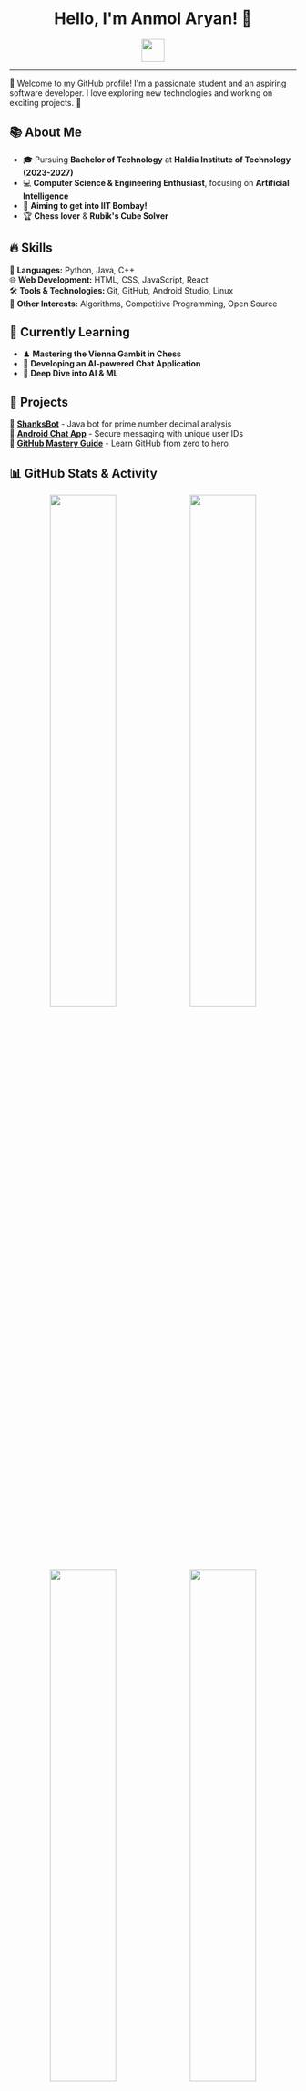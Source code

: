 <h1 align="center">Hello, I'm Anmol Aryan! 👋</h1>

<p align="center">
  <img src="https://media.giphy.com/media/hvRJCLFzcasrR4ia7z/giphy.gif" width="40px">
</p>

---

🌟 Welcome to my GitHub profile! I'm a passionate student and an aspiring software developer. I love exploring new technologies and working on exciting projects. 🚀

## 📚 About Me  
- 🎓 Pursuing **Bachelor of Technology** at **Haldia Institute of Technology (2023-2027)**  
- 💻 **Computer Science & Engineering Enthusiast**, focusing on **Artificial Intelligence**  
- 🎯 **Aiming to get into IIT Bombay!**  
- 🏆 **Chess lover** & **Rubik's Cube Solver**  

## 🔥 Skills  
🚀 **Languages:** Python, Java, C++  
🌐 **Web Development:** HTML, CSS, JavaScript, React  
🛠️ **Tools & Technologies:** Git, GitHub, Android Studio, Linux  
🧠 **Other Interests:** Algorithms, Competitive Programming, Open Source  

## 🌱 Currently Learning  
- ♟ **Mastering the Vienna Gambit in Chess**  
- 📱 **Developing an AI-powered Chat Application**  
- 🔬 **Deep Dive into AI & ML**  

## 🚀 Projects  
🔹 [**ShanksBot**](https://github.com/your-repo) - Java bot for prime number decimal analysis  
🔹 [**Android Chat App**](https://github.com/your-repo) - Secure messaging with unique user IDs  
🔹 [**GitHub Mastery Guide**](https://github.com/your-repo) - Learn GitHub from zero to hero  

## 📊 GitHub Stats & Activity  
<p align="center">
  <img src="https://github-readme-stats.vercel.app/api?username=your-github-username&show_icons=true&theme=radical" width="48%"/>
  <img src="https://github-readme-streak-stats.herokuapp.com/?user=your-github-username&theme=radical" width="48%"/>
</p>

<p align="center">
  <img src="https://github-readme-stats.vercel.app/api/top-langs/?username=your-github-username&layout=compact&theme=radical" width="48%"/>
  <img src="https://github-contributor-stats.vercel.app/api?username=your-github-username&theme=radical" width="48%"/>
</p>

<p align="center">
  <img src="https://github-profile-summary-cards.vercel.app/api/cards/productive-time?username=your-github-username&theme=radical&utcOffset=5" width="48%"/>
  <img src="https://ghchart.rshah.org/your-github-username" alt="GitHub Contributions Chart" width="48%"/>
</p>

## 📫 Connect with Me  
[![LinkedIn](https://img.shields.io/badge/LinkedIn-0A66C2?style=for-the-badge&logo=linkedin&logoColor=white)](your-linkedin-profile)  
[![Twitter](https://img.shields.io/badge/Twitter-1DA1F2?style=for-the-badge&logo=twitter&logoColor=white)](https://twitter.com/ianmolaryan)  
[![Website](https://img.shields.io/badge/Portfolio-FF5722?style=for-the-badge&logo=firefox&logoColor=white)](your-website)  
📧 Email: **anmol1aryan2@gmail.com**  

---

✨ **"Keep building, keep innovating!"** ✨
```
